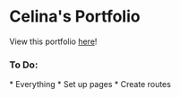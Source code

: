 <h1>Celina's Portfolio</h1>

View this portfolio [here](https://celinagutierrez.github.io)!

<h3>To Do:</h3>
* Everything
* Set up pages
* Create routes

